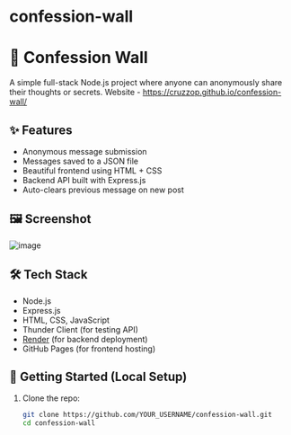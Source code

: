 # confession-wall
# 🧱 Confession Wall

A simple full-stack Node.js project where anyone can anonymously share their thoughts or secrets.
Website - https://cruzzop.github.io/confession-wall/

## ✨ Features

- Anonymous message submission
- Messages saved to a JSON file
- Beautiful frontend using HTML + CSS
- Backend API built with Express.js
- Auto-clears previous message on new post

## 🖼️ Screenshot

![image](https://github.com/user-attachments/assets/63f9e107-5094-4d90-9e00-9563b29fbe93)


## 🛠 Tech Stack

- Node.js
- Express.js
- HTML, CSS, JavaScript
- Thunder Client (for testing API)
- [Render](https://render.com) (for backend deployment)
- GitHub Pages (for frontend hosting)

## 🚀 Getting Started (Local Setup)

1. Clone the repo:
   ```bash
   git clone https://github.com/YOUR_USERNAME/confession-wall.git
   cd confession-wall
